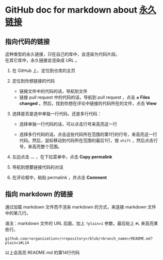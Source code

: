 # GitHub doc for markdown about [永久链接](https://docs.github.com/en/github/writing-on-github/working-with-advanced-formatting/creating-a-permanent-link-to-a-code-snippet)

## 指向代码的链接

这种类型的永久链接，只在自己的库中，会渲染为代码片段。  
在其它库中，永久链接会渲染成 URL 。  

1. 在 GitHub 上，定位到仓库的主页

2. 定位到你想链接的代码

   - 链接文件中的代码的话，导航到文件
   - 链接 pull request 中的代码的话，导航到 pull request ，点击 **± Files changed** 。然后，找到你想在评论中链接的代码所在的文件，点击 **View**

3. 选择是否是选中单独一行代码，还是多行代码：

   - 选择单独一行代码的话，可以点击行号来高亮这一行

   - 选择多行代码的话，点击这些代码所在范围的第1行的行号，来高亮这一行代码。然后，鼠标移动到代码所在范围的最后1行，按 `shift` ，然后点击行号，来高亮整个范围。

4. 左边点击 **...** ，在下拉菜单中，点击 **Copy permalink**

5. 导航到想要链接代码的对话

6. 在评论框中，粘贴 permalink ，并点击 **Comment**

## 指向 markdown 的链接

通过加载 markdown 文件而不渲染 markdown 的方式，来连接 markdown 文件中的某几行。  

语法：markdown 文件的 URL 后面，加上 `?plain=1` 参数，最后贴上 `#L` 来高亮某些行。

`github.com/<organization>/<repository>/blob/<branch_name>/README.md?plain=1#L14`

以上会高亮 README.md 的第14行代码

